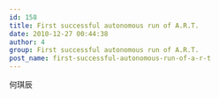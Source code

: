 ```yaml
---
id: 158
title: First successful autonomous run of A.R.T.
date: 2010-12-27 00:44:38
author: 4
group: First successful autonomous run of A.R.T.
post_name: first-successful-autonomous-run-of-a-r-t
---
```


何琪辰